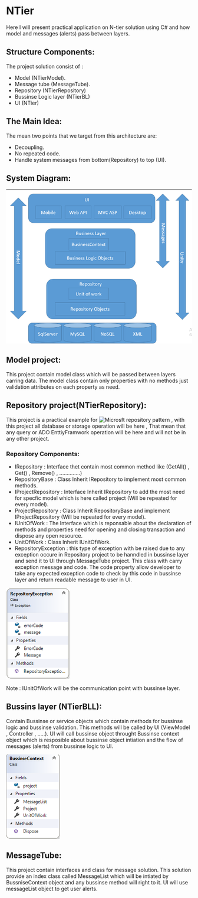 # NTier
Here I will present practical application on N-tier solution using C# and how model and messages (alerts) pass between layers.
## Structure Components:
The project solution consist of :
 - Model (NTierModel).
 - Message tube (MessageTube).
 - Repository (NTierRepository)
 - Bussinse Logic layer (NTierBL)
 - UI (NTier)
 
## The Main Idea:
The mean two points that we target from this architecture are:
  - Decoupling.
  - No repeated code.
  - Handle system messages from bottom(Repository) to top (UI).
  
## System Diagram:
![Diagram](https://github.com/khaledfmohamed/NTier/blob/master/NTier.png?raw=true)

## Model project:
 This project contain model class which will be passed between layers carring data.
The model class contain only properties with no methods just validation attributes on each property as need.
## Repository project(NTierRepository):
 This project is a practical example for ![Microsft repository pattern](https://msdn.microsoft.com/en-us/library/ff649690.aspx) , with this project all database or storage operation will be here , That mean that any query or ADO EnttiyFramwork operation will be here and will not be in any other project.
 ### Repository Components:
  - IRepository : Interface thet contain most common method like (GetAll() , Get() , Remove() , ..............)
  - RepositoryBase : Class Inherit IRepository to implement most common methods.
  - IProjectRepository : Interface Inherit IRepository to add the most need for specfic model which is here called project (Will be                                repeated for every model).
  - ProjectRepository : Class Inherit RepositoryBase and implement IProjectRepository (Will be repeated for every model).
  - IUnitOfWork : The Interface which is reponsable about the declaration of methods and properties need for opening and closing                           transaction and dispose any open resource.  
  - UnitOfWork : Class Inherit IUnitOfWork.
  - RepositoryException : this type of exception with be raised due to any exception occure in Repository project to be hanndled in         bussinse layer and send it to UI through MessageTube project.
    This class with carry exception message and code.
    The code property allow developer to take any expected exception code to check by this code in bussinse layer and return readable       message to user in UI.
   
   
   ![Diagram](https://github.com/khaledfmohamed/NTier/blob/master/ReprositoryException.png?raw=true)

Note : IUnitOfWork will be the communication point with bussinse layer.
## Bussins layer (NTierBLL):
Contain Bussinse or service objects which contain methods for bussinse logic and bussinse validation.
This methods will be called by UI (ViewModel , Controller , .....).
UI will call bussinse object throught Bussinse context object which is resposible about bussinse object intiation and the flow of messages (alerts) from bussinse logic to UI.

![Diagram](https://github.com/khaledfmohamed/NTier/blob/master/BussinseContext.png?raw=true)

## MessageTube:
This project contain interfaces and class for message solution.
This solution provide an index class called MessageList which will be intiated by BussniseContext object and any bussinse method will right to it.
UI will use messageList object to get user alerts.


 
 
 
 
